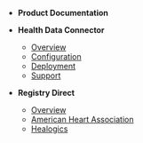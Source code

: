 - **Product Documentation**

- **Health Data Connector**

  - [Overview](hdc-overview.md)
  - [Configuration](hdc-configuration.md)
  - [Deployment](hdc-deployment.md)
  - [Support](hdc-support.md)

- **Registry Direct**
  - [Overview](rd-overview.md)
  - [American Heart Association](american-heart-assoc.md)
  - [Healogics](healogics.md)